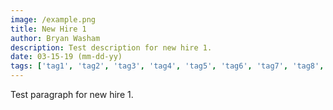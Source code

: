 ```yaml
---
image: /example.png
title: New Hire 1
author: Bryan Washam
description: Test description for new hire 1.
date: 03-15-19 (mm-dd-yy)
tags: ['tag1', 'tag2', 'tag3', 'tag4', 'tag5', 'tag6', 'tag7', 'tag8', 'tag9', 'tag10']
---
```


<BlogPost>
<p>

Test paragraph for new hire 1.

</p>
</BlogPost>
